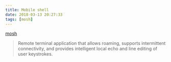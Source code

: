 ```yaml
---
title: Mobile shell
date: 2018-03-13 20:27:33
tags: [mosh]
---
```


[mosh](https://mosh.org/)

> Remote terminal application that allows roaming, supports intermittent connectivity, and provides intelligent local echo and line editing of user keystrokes.
